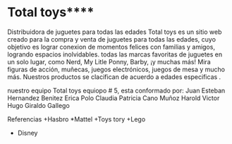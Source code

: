 # Total toys****
Distribuidora de juguetes para todas las edades
Total toys es un sitio web creado para la compra y venta de juguetes para todas las edades, cuyo objetivo es lograr conexion de momentos felices con familias y amigos, logrando espacios inolvidables.  todas las marcas favoritas de juguetes en un solo lugar, como Nerd, My Litle Ponny, Barby, ¡y muchas más! Mira figuras de acción, muñecas, juegos electrónicos, juegos de mesa y mucho más. Nuestros productos se clacifican de acuerdo a edades especificas .


nuestro equipo Total toys equiopo # 5, esta conformado por:
Juan Esteban Hernandez Benitez
Erica Polo
Claudia Patricia Cano Muñoz
Harold 
Victor Hugo Giraldo Gallego

Referencias
+Hasbro
*Mattel
+Toys tory
+Lego
+ Disney
